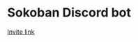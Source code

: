 # Sokoban Discord bot
[Invite link](https://discord.com/api/oauth2/authorize?client_id=752637240521392138&permissions=93248&scope=bot)